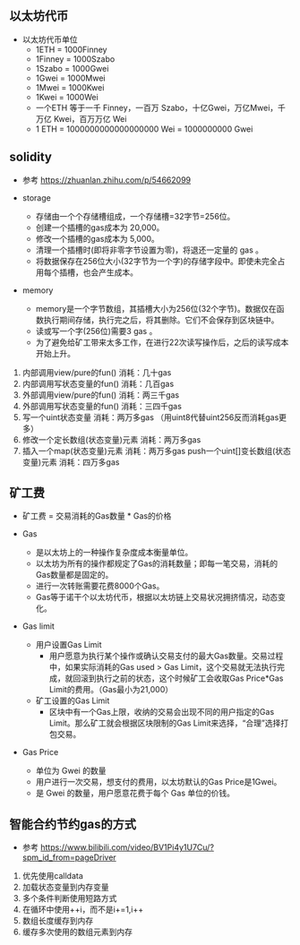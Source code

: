 
## 以太坊代币
- 以太坊代币单位
    - 1ETH = 1000Finney
    - 1Finney = 1000Szabo
    - 1Szabo = 1000Gwei
    - 1Gwei = 1000Mwei
    - 1Mwei = 1000Kwei
    - 1Kwei = 1000Wei
    - 一个ETH 等于一千 Finney，一百万 Szabo，十亿Gwei，万亿Mwei，千万亿 Kwei，百万万亿 Wei
    - 1 ETH = 1000000000000000000 Wei = 1000000000 Gwei

## solidity
- 参考 https://zhuanlan.zhihu.com/p/54662099

- storage
    - 存储由一个个存储槽组成，一个存储槽=32字节=256位。
    - 创建一个插槽的gas成本为 20,000。
    - 修改一个插槽的gas成本为 5,000。
    - 清理一个插槽时(即将非零字节设置为零)，将退还一定量的 gas 。
    - 将数据保存在256位大小(32字节为一个字)的存储字段中。即使未完全占用每个插槽，也会产生成本。

- memory
    - memory是一个字节数组，其插槽大小为256位(32个字节)。数据仅在函数执行期间存储，执行完之后，将其删除。它们不会保存到区块链中。
    - 读或写一个字(256位)需要3 gas 。
    - 为了避免给矿工带来太多工作，在进行22次读写操作后，之后的读写成本开始上升。

1. 内部调用view/pure的fun()      消耗：几十gas 
2. 内部调用写状态变量的fun()       消耗：几百gas 
3. 外部调用view/pure的fun()      消耗：两三千gas 
4. 外部调用写状态变量的fun()       消耗：三四千gas 
5. 写一个uint状态变量             消耗：两万多gas （用uint8代替uint256反而消耗gas更多） 
6. 修改一个定长数组(状态变量)元素    消耗：两万多gas 
7. 插入一个map(状态变量)元素        消耗：两万多gas push一个uint[]变长数组(状态变量)元素   消耗：四万多gas

## 矿工费

- 矿工费 =  交易消耗的Gas数量 * Gas的价格

- Gas
    - 是以太坊上的一种操作复杂度成本衡量单位。
    - 以太坊为所有的操作都规定了Gas的消耗数量；即每一笔交易，消耗的Gas数量都是固定的。
    - 进行一次转账需要花费8000个Gas。
    - Gas等于诺干个以太坊代币，根据以太坊链上交易状况拥挤情况，动态变化。

- Gas limit
    - 用户设置Gas Limit
        - 用户愿意为执行某个操作或确认交易支付的最大Gas数量。交易过程中，如果实际消耗的Gas used > Gas Limit，这个交易就无法执行完成，就回滚到执行之前的状态，这个时候矿工会收取Gas Price*Gas Limit的费用。（Gas最小为21,000）
    - 矿工设置的Gas Limit
        - 区块中有一个Gas上限，收纳的交易会出现不同的用户指定的Gas Limit。那么矿工就会根据区块限制的Gas Limit来选择，“合理”选择打包交易。

- Gas Price
    - 单位为 Gwei 的数量
    - 用户进行一次交易，想支付的费用，以太坊默认的Gas Price是1Gwei。
    - 是 Gwei 的数量，用户愿意花费于每个 Gas 单位的价钱。

## 智能合约节约gas的方式
- 参考 https://www.bilibili.com/video/BV1Pi4y1U7Cu/?spm_id_from=pageDriver
1. 优先使用calldata
2. 加载状态变量到内存变量
3. 多个条件判断使用短路方式
4. 在循环中使用++i，而不是i+=1,i++
5. 数组长度缓存到内存
6. 缓存多次使用的数组元素到内存